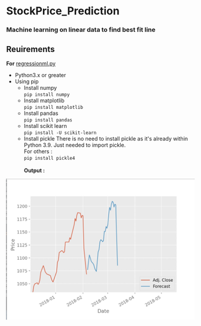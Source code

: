 # StockPrice_Prediction
### Machine learning on linear data to find best fit line
## Reuirements

**For** [regressionml.py](./regressionml.py)
  * Python3.x or greater
  * Using pip
    * Install numpy <br>
      `
      pip install numpy
      `
    * Install matplotlib <br>
    `
    pip install matplotlib
    `
    * Install pandas <br>
     `
     pip install pandas
     `
     * Install scikit learn<br>
     `
     pip install -U scikit-learn
     `
     * Install pickle
     There is no need to install pickle as it's already within Python 3.9. Just needed to import pickle. <br>
     For others : <br>
     `
     pip install pickle4
     `<br><br>
   **Output :**<br>
   
   ![Alt text](/stockPrediction.JPG?raw=true "Output")
   
